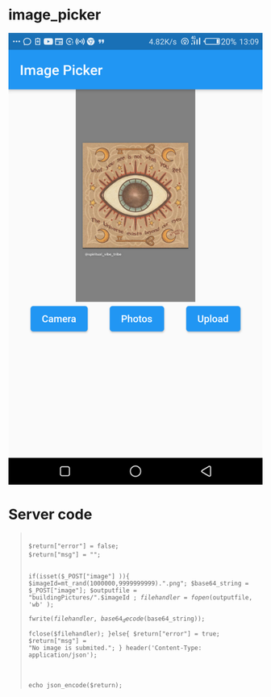 # image_picker

![image](https://github.com/ianSurii/image_picker/blob/main/flutter_01.png)

<h1>Server code</h1>
<blockquote>
<code> 
$return["error"] = false;
$return["msg"] = "";

if(isset($_POST["image"] )){
    $imageId=mt_rand(1000000,9999999999).".png";
    $base64_string = $_POST["image"];
    $outputfile = "buildingPictures/".$imageId ;
    $filehandler = fopen($outputfile, 'wb' );     
    fwrite($filehandler, base64_decode($base64_string));   
    fclose($filehandler); 
}else{
    $return["error"] = true;
    $return["msg"] =  "No image is submited.";
}
header('Content-Type: application/json');

echo json_encode($return);
</code>
</blockquote>
